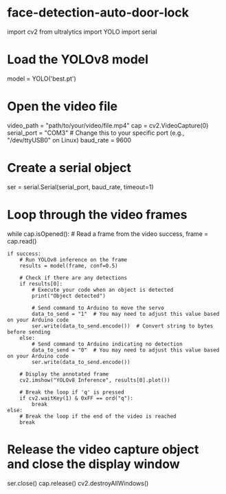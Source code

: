 # face-detection-auto-door-lock
import cv2
from ultralytics import YOLO
import serial

# Load the YOLOv8 model
model = YOLO('best.pt')

# Open the video file
video_path = "path/to/your/video/file.mp4"
cap = cv2.VideoCapture(0)
serial_port = "COM3"  # Change this to your specific port (e.g., "/dev/ttyUSB0" on Linux)
baud_rate = 9600

# Create a serial object
ser = serial.Serial(serial_port, baud_rate, timeout=1)

# Loop through the video frames
while cap.isOpened():
    # Read a frame from the video
    success, frame = cap.read()

    if success:
        # Run YOLOv8 inference on the frame
        results = model(frame, conf=0.5)

        # Check if there are any detections
        if results[0]:
            # Execute your code when an object is detected
            print("Object detected")

            # Send command to Arduino to move the servo
            data_to_send = "1"  # You may need to adjust this value based on your Arduino code
            ser.write(data_to_send.encode())  # Convert string to bytes before sending
        else:
            # Send command to Arduino indicating no detection
            data_to_send = "0"  # You may need to adjust this value based on your Arduino code
            ser.write(data_to_send.encode())

        # Display the annotated frame
        cv2.imshow("YOLOv8 Inference", results[0].plot())

        # Break the loop if 'q' is pressed
        if cv2.waitKey(1) & 0xFF == ord("q"):
            break
    else:
        # Break the loop if the end of the video is reached
        break

# Release the video capture object and close the display window
ser.close()
cap.release()
cv2.destroyAllWindows()
